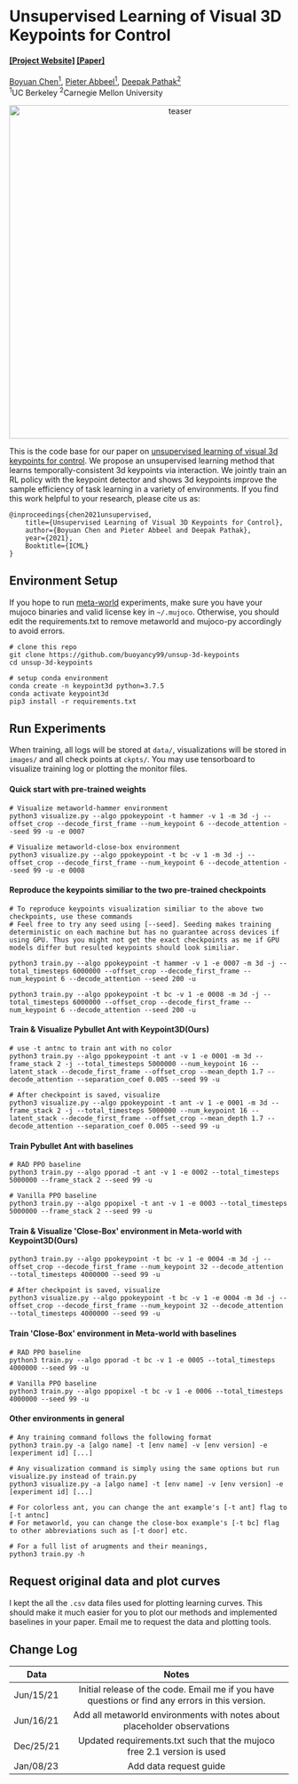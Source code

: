 # Unsupervised Learning of Visual 3D Keypoints for Control #

#### [[Project Website]](https://buoyancy99.github.io/unsup-3d-keypoints/) [[Paper]](https://arxiv.org/abs/2106.07643)

[Boyuan Chen<sup>1</sup>](https://boyuan.space/), [Pieter Abbeel<sup>1</sup>](https://people.eecs.berkeley.edu/~pabbeel/), [Deepak Pathak<sup>2</sup>](https://www.cs.cmu.edu/~dpathak/) <br/>
<sup>1</sup>UC Berkeley <sup>2</sup>Carnegie Mellon University </br>

<a href="https://buoyancy99.github.io/unsup-3d-keypoints/">
<p align="center">
<img src="https://buoyancy99.github.io/unsup-3d-keypoints/resources/teaser.png" width="600" alt="teaser"/>
</p>
</a>

This is the code base for our paper on [unsupervised learning of visual 3d keypoints for control](https://buoyancy99.github.io/unsup-3d-keypoints/). 
We propose an unsupervised learning method that learns temporally-consistent 3d keypoints via interaction. 
We jointly train an RL policy with the keypoint detector and shows 3d keypoints improve the sample efficiency of task learning in a variety of environments. 
If you find this work helpful to your research, please cite us as:
```
@inproceedings{chen2021unsupervised,
    title={Unsupervised Learning of Visual 3D Keypoints for Control},
    author={Boyuan Chen and Pieter Abbeel and Deepak Pathak},
    year={2021},
    Booktitle={ICML}
}
```

## Environment Setup
If you hope to run [meta-world](https://meta-world.github.io/) experiments, make sure you have your mujoco binaries
and valid license key in ```~/.mujoco```. Otherwise, you should edit the requirements.txt to remove metaworld and 
mujoco-py accordingly to avoid errors.

```
# clone this repo
git clone https://github.com/buoyancy99/unsup-3d-keypoints
cd unsup-3d-keypoints

# setup conda environment
conda create -n keypoint3d python=3.7.5
conda activate keypoint3d
pip3 install -r requirements.txt
```

## Run Experiments
When training, all logs will be stored at ```data/```, visualizations will be stored in ```images/``` and all check points at ```ckpts/```. 
You may use tensorboard to visualize training log or plotting the monitor files.

#### Quick start with pre-trained weights
```
# Visualize metaworld-hammer environment
python3 visualize.py --algo ppokeypoint -t hammer -v 1 -m 3d -j --offset_crop --decode_first_frame --num_keypoint 6 --decode_attention --seed 99 -u -e 0007

# Visualize metaworld-close-box environment
python3 visualize.py --algo ppokeypoint -t bc -v 1 -m 3d -j --offset_crop --decode_first_frame --num_keypoint 6 --decode_attention --seed 99 -u -e 0008
```

#### Reproduce the keypoints similiar to the two pre-trained checkpoints
```
# To reproduce keypoints visualization similiar to the above two checkpoints, use these commands
# Feel free to try any seed using [--seed]. Seeding makes training deterministic on each machine but has no guarantee across devices if using GPU. Thus you might not get the exact checkpoints as me if GPU models differ but resulted keypoints should look similiar. 

python3 train.py --algo ppokeypoint -t hammer -v 1 -e 0007 -m 3d -j --total_timesteps 6000000 --offset_crop --decode_first_frame --num_keypoint 6 --decode_attention --seed 200 -u

python3 train.py --algo ppokeypoint -t bc -v 1 -e 0008 -m 3d -j --total_timesteps 6000000 --offset_crop --decode_first_frame --num_keypoint 6 --decode_attention --seed 200 -u
```


#### Train & Visualize Pybullet Ant with Keypoint3D(Ours)
```
# use -t antnc to train ant with no color 
python3 train.py --algo ppokeypoint -t ant -v 1 -e 0001 -m 3d --frame_stack 2 -j --total_timesteps 5000000 --num_keypoint 16 --latent_stack --decode_first_frame --offset_crop --mean_depth 1.7 --decode_attention --separation_coef 0.005 --seed 99 -u

# After checkpoint is saved, visualize
python3 visualize.py --algo ppokeypoint -t ant -v 1 -e 0001 -m 3d --frame_stack 2 -j --total_timesteps 5000000 --num_keypoint 16 --latent_stack --decode_first_frame --offset_crop --mean_depth 1.7 --decode_attention --separation_coef 0.005 --seed 99 -u
```


#### Train Pybullet Ant with baselines
```
# RAD PPO baseline
python3 train.py --algo pporad -t ant -v 1 -e 0002 --total_timesteps 5000000 --frame_stack 2 --seed 99 -u

# Vanilla PPO baseline
python3 train.py --algo ppopixel -t ant -v 1 -e 0003 --total_timesteps 5000000 --frame_stack 2 --seed 99 -u
```

#### Train & Visualize 'Close-Box' environment in Meta-world with Keypoint3D(Ours)
```
python3 train.py --algo ppokeypoint -t bc -v 1 -e 0004 -m 3d -j --offset_crop --decode_first_frame --num_keypoint 32 --decode_attention --total_timesteps 4000000 --seed 99 -u

# After checkpoint is saved, visualize
python3 visualize.py --algo ppokeypoint -t bc -v 1 -e 0004 -m 3d -j --offset_crop --decode_first_frame --num_keypoint 32 --decode_attention --total_timesteps 4000000 --seed 99 -u
```

#### Train 'Close-Box' environment in Meta-world with baselines
```
# RAD PPO baseline
python3 train.py --algo pporad -t bc -v 1 -e 0005 --total_timesteps 4000000 --seed 99 -u

# Vanilla PPO baseline
python3 train.py --algo ppopixel -t bc -v 1 -e 0006 --total_timesteps 4000000 --seed 99 -u
```

#### Other environments in general
```
# Any training command follows the following format
python3 train.py -a [algo name] -t [env name] -v [env version] -e [experiment id] [...]

# Any visualization command is simply using the same options but run visualize.py instead of train.py
python3 visualize.py -a [algo name] -t [env name] -v [env version] -e [experiment id] [...]

# For colorless ant, you can change the ant example's [-t ant] flag to [-t antnc]
# For metaworld, you can change the close-box example's [-t bc] flag to other abbreviations such as [-t door] etc.

# For a full list of arugments and their meanings,
python3 train.py -h
```

## Request original data and plot curves
I kept the all the `.csv` data files used for plotting learning curves. This should make it much easier for you to plot our methods and implemented baselines in your paper. Email me to request the data and plotting tools.


## Change Log
| Data        | Notes           |
| ------------- |:-------------:|
| Jun/15/21      | Initial release of the code. Email me if you have questions or find any errors in this version.|
| Jun/16/21      | Add all metaworld environments with notes about placeholder observations|
| Dec/25/21      | Updated requirements.txt such that the mujoco free 2.1 version is used|
| Jan/08/23      | Add data request guide|
